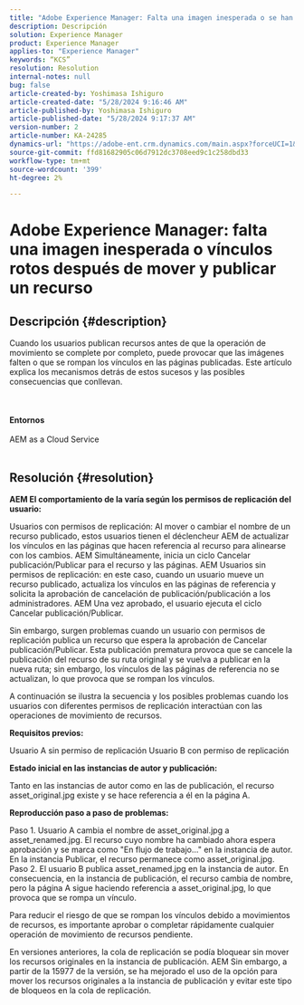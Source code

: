 ```yaml
---
title: "Adobe Experience Manager: Falta una imagen inesperada o se han roto vínculos después de mover y publicar un recurso"
description: Descripción
solution: Experience Manager
product: Experience Manager
applies-to: "Experience Manager"
keywords: “KCS”
resolution: Resolution
internal-notes: null
bug: false
article-created-by: Yoshimasa Ishiguro
article-created-date: "5/28/2024 9:16:46 AM"
article-published-by: Yoshimasa Ishiguro
article-published-date: "5/28/2024 9:17:37 AM"
version-number: 2
article-number: KA-24285
dynamics-url: "https://adobe-ent.crm.dynamics.com/main.aspx?forceUCI=1&pagetype=entityrecord&etn=knowledgearticle&id=f77fb9fd-d21c-ef11-840b-6045bd034c54"
source-git-commit: ffd81682905c06d7912dc3708eed9c1c258dbd33
workflow-type: tm+mt
source-wordcount: '399'
ht-degree: 2%

---
```


# Adobe Experience Manager: falta una imagen inesperada o vínculos rotos después de mover y publicar un recurso

## Descripción {#description}

Cuando los usuarios publican recursos antes de que la operación de movimiento se complete por completo, puede provocar que las imágenes falten o que se rompan los vínculos en las páginas publicadas. Este artículo explica los mecanismos detrás de estos sucesos y las posibles consecuencias que conllevan.<br><br> <br><br><b>Entornos</b><br><br>AEM as a Cloud Service
<br> 

## Resolución {#resolution}


<b>AEM El comportamiento de la varía según los permisos de replicación del usuario:</b>

Usuarios con permisos de replicación: Al mover o cambiar el nombre de un recurso publicado, estos usuarios tienen el déclencheur AEM de actualizar los vínculos en las páginas que hacen referencia al recurso para alinearse con los cambios. AEM Simultáneamente, inicia un ciclo Cancelar publicación/Publicar para el recurso y las páginas.
AEM Usuarios sin permisos de replicación: en este caso, cuando un usuario mueve un recurso publicado, actualiza los vínculos en las páginas de referencia y solicita la aprobación de cancelación de publicación/publicación a los administradores. AEM Una vez aprobado, el usuario ejecuta el ciclo Cancelar publicación/Publicar.

Sin embargo, surgen problemas cuando un usuario con permisos de replicación publica un recurso que espera la aprobación de Cancelar publicación/Publicar. Esta publicación prematura provoca que se cancele la publicación del recurso de su ruta original y se vuelva a publicar en la nueva ruta; sin embargo, los vínculos de las páginas de referencia no se actualizan, lo que provoca que se rompan los vínculos.

A continuación se ilustra la secuencia y los posibles problemas cuando los usuarios con diferentes permisos de replicación interactúan con las operaciones de movimiento de recursos.

<b>Requisitos previos:</b>

Usuario A sin permiso de replicación Usuario B con permiso de replicación

<b>Estado inicial en las instancias de autor y publicación:</b>

Tanto en las instancias de autor como en las de publicación, el recurso asset_original.jpg existe y se hace referencia a él en la página A.

<b>Reproducción paso a paso de problemas:</b>

Paso 1. Usuario A cambia el nombre de asset_original.jpg a asset_renamed.jpg. El recurso cuyo nombre ha cambiado ahora espera aprobación y se marca como &quot;En flujo de trabajo...&quot; en la instancia de autor. En la instancia Publicar, el recurso permanece como asset_original.jpg.
Paso 2. El usuario B publica asset_renamed.jpg en la instancia de autor. En consecuencia, en la instancia de publicación, el recurso cambia de nombre, pero la página A sigue haciendo referencia a asset_original.jpg, lo que provoca que se rompa un vínculo.

Para reducir el riesgo de que se rompan los vínculos debido a movimientos de recursos, es importante aprobar o completar rápidamente cualquier operación de movimiento de recursos pendiente.

En versiones anteriores, la cola de replicación se podía bloquear sin mover los recursos originales en la instancia de publicación. AEM Sin embargo, a partir de la 15977 de la versión, se ha mejorado el uso de la opción para mover los recursos originales a la instancia de publicación y evitar este tipo de bloqueos en la cola de replicación.
